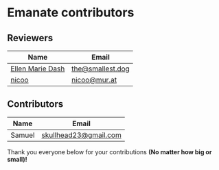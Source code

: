 # Emanate contributors

## Reviewers

| Name                                              | Email              |
|---------------------------------------------------|--------------------|
| [Ellen Marie Dash](https://github.com/duckinator) | <the@smallest.dog> |
| [nicoo](https://github.com/nbraud)                | <nicoo@mur.at>     |

## Contributors

| Name   | Email                   |
|--------|-------------------------|
| Samuel | <skullhead23@gmail.com> |

Thank you everyone below for your contributions **(No matter how big or small)!**
